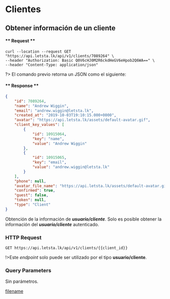 # Clientes
## Obtener información de un cliente

<!-- panels:start -->

<!-- div:right-panel -->

<!-- tabs:start -->
#### ** Request **

```shell
curl --location --request GET "https://api.letsta.lk/api/v1/clients/7089264" \
--header "Authorization: Basic Q0V6cHJ0M2R6ckdHeGV6eHpob2Q6WA==" \
--header "Content-Type: application/json"
```
<!-- tabs:end -->

?> El comando previo retorna un JSON como el siguiente:

<!-- tabs:start -->
#### ** Response **

```json
{
    "id": 7089264,
    "name": "Andrew Wiggin",
    "email": "andrew.wiggin@letsta.lk",
    "created_at": "2019-10-03T19:10:15.000+0000",
    "avatar": "https://api.letsta.lk/assets/default-avatar.gif",
    "client_key_values": [
        {
            "id": 10915064,
            "key": "name",
            "value": "Andrew Wiggin"
        },
        {
            "id": 10915065,
            "key": "email",
            "value": "andrew.wiggin@letsta.lk"
        }
    ],
    "phone": null,
    "avatar_file_name": "https://api.letsta.lk/assets/default-avatar.gif",
    "confirmed": true,
    "guest": false,
    "token": null,
    "type": "Client"
}
```
<!-- tabs:end -->

<!-- div:left-panel -->

Obtención de la información de ***usuario/cliente***. Solo es posible obtener la información del ***usuario/cliente*** autenticado.



### HTTP Request

`GET https://api.letsta.lk/api/v1/clients/{{client_id}}`

!>Este <i>endpoint</i> solo puede ser utilizado por el tipo <strong>usuario/cliente</strong>.

### Query Parameters
Sin parámetros.

[filename](../rest_api/_response_codes.md ':include')

<!-- panels:end -->
